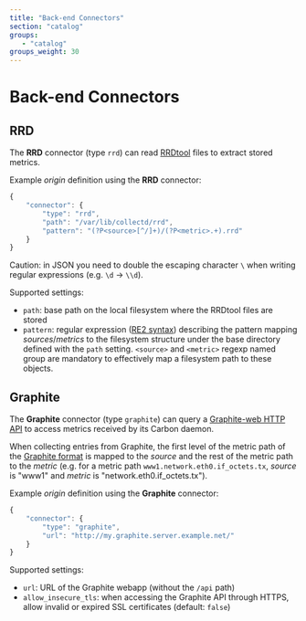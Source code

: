 ```yaml
---
title: "Back-end Connectors"
section: "catalog"
groups:
   - "catalog"
groups_weight: 30
---
```


# Back-end Connectors

## RRD

The **RRD** connector (type `rrd`) can read [RRDtool](https://oss.oetiker.ch/rrdtool) files to extract stored metrics.

Example *origin* definition using the **RRD** connector:

```javascript
{
    "connector": {
        "type": "rrd",
        "path": "/var/lib/collectd/rrd",
        "pattern": "(?P<source>[^/]+)/(?P<metric>.+).rrd"
    }
}
```

<span class="fa fa-warning"></span> Caution: in JSON you need to double the escaping character `\` when writing regular
expressions (e.g. `\d`&nbsp;→&nbsp;`\\d`).

Supported settings:

* `path`: base path on the local filesystem where the RRDtool files are stored
* `pattern`: regular expression ([RE2 syntax](https://code.google.com/p/re2/wiki/Syntax)) describing the pattern
mapping *sources*/*metrics* to the filesystem structure under the base directory defined with the `path` setting.
`<source>` and `<metric>` regexp named group are mandatory to effectively map a filesystem path to these objects.

## Graphite

The **Graphite** connector (type `graphite`) can query a [Graphite-web HTTP API](https://graphite.readthedocs.org/en/latest/render_api.html) to access metrics received by its Carbon daemon.

When collecting entries from Graphite, the first level of the metric path of the
[Graphite format](https://graphite.readthedocs.org/en/latest/feeding-carbon.html#the-plaintext-protocol) is mapped to
the *source* and the rest of the metric path to the *metric* (e.g. for a metric path `www1.network.eth0.if_octets.tx`, *source* is "www1" and *metric* is "network.eth0.if_octets.tx").

Example *origin* definition using the **Graphite** connector:

```javascript
{
    "connector": {
        "type": "graphite",
		"url": "http://my.graphite.server.example.net/"
    }
}
```

Supported settings:

* `url`: URL of the Graphite webapp (without the `/api` path)
* `allow_insecure_tls`: when accessing the Graphite API through HTTPS, allow invalid or expired SSL certificates (default: `false`)
